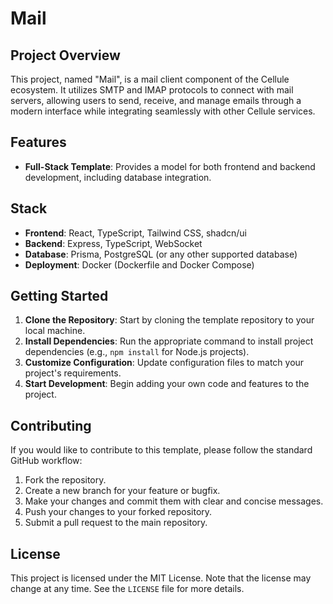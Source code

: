 # Mail

## Project Overview

This project, named "Mail", is a mail client component of the Cellule ecosystem. It utilizes SMTP and IMAP protocols to connect with mail servers, allowing users to send, receive, and manage emails through a modern interface while integrating seamlessly with other Cellule services.

## Features

- **Full-Stack Template**: Provides a model for both frontend and backend development, including database integration.

## Stack

- **Frontend**: React, TypeScript, Tailwind CSS, shadcn/ui
- **Backend**: Express, TypeScript, WebSocket
- **Database**: Prisma, PostgreSQL (or any other supported database)
- **Deployment**: Docker (Dockerfile and Docker Compose)

## Getting Started

1. **Clone the Repository**: Start by cloning the template repository to your local machine.
2. **Install Dependencies**: Run the appropriate command to install project dependencies (e.g., `npm install` for Node.js projects).
3. **Customize Configuration**: Update configuration files to match your project's requirements.
4. **Start Development**: Begin adding your own code and features to the project.

## Contributing

If you would like to contribute to this template, please follow the standard GitHub workflow:

1. Fork the repository.
2. Create a new branch for your feature or bugfix.
3. Make your changes and commit them with clear and concise messages.
4. Push your changes to your forked repository.
5. Submit a pull request to the main repository.

## License

This project is licensed under the MIT License. Note that the license may change at any time. See the `LICENSE` file for more details.
